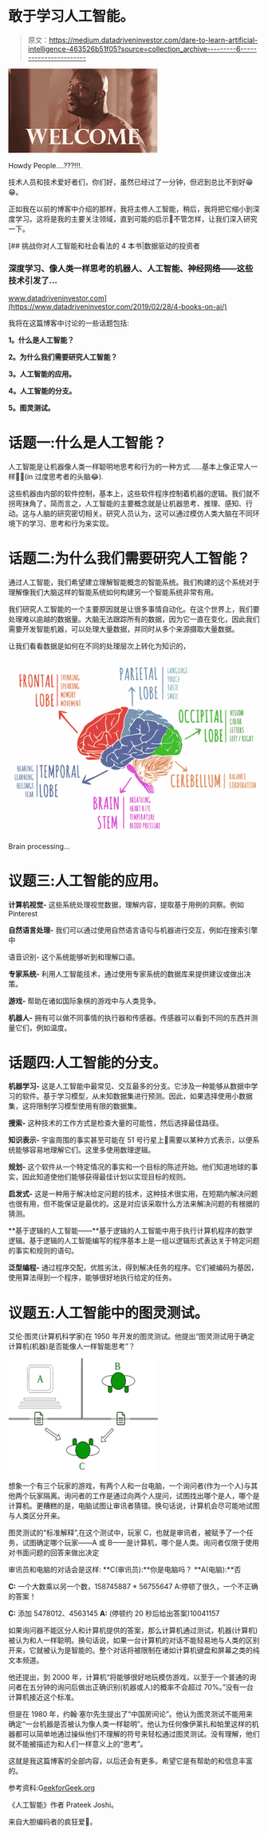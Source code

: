 # 敢于学习人工智能。

> 原文：<https://medium.datadriveninvestor.com/dare-to-learn-artificial-intelligence-463526b51f05?source=collection_archive---------6----------------------->

![](img/3b7059aed713445b9e8c1e2beafcae3c.png)

Howdy People….???!!!.

技术人员和技术爱好者们，你们好，虽然已经过了一分钟，但迟到总比不到好😁😁。

正如我在以前的博客中介绍的那样，我将主修人工智能，稍后，我将把它缩小到深度学习。这将是我的主要关注领域，直到可能的启示🤔不管怎样，让我们深入研究一下。

[](https://www.datadriveninvestor.com/2019/02/28/4-books-on-ai/) [## 挑战你对人工智能和社会看法的 4 本书|数据驱动的投资者

### 深度学习、像人类一样思考的机器人、人工智能、神经网络——这些技术引发了…

www.datadriveninvestor.com](https://www.datadriveninvestor.com/2019/02/28/4-books-on-ai/) 

我将在这篇博客中讨论的一些话题包括:

**1。什么是人工智能？**

**2。为什么我们需要研究人工智能？**

**3。人工智能的应用。**

**4。人工智能的分支。**

**5。图灵测试。**

# **话题一**:什么是人工智能？

人工智能是让机器像人类一样聪明地思考和行为的一种方式……基本上像正常人一样🤦‍♀️(in 过度思考者的头脑😂).

这些机器由内部的软件控制，基本上，这些软件程序控制着机器的逻辑。我们就不拐弯抹角了，简而言之，人工智能的主要概念就是让机器思考、推理、感知、行动。这与人脑的研究密切相关。研究人员认为，这可以通过模仿人类大脑在不同环境下的学习、思考和行为来实现。

# **话题二:为什么我们需要研究人工智能？**

通过人工智能，我们希望建立理解智能概念的智能系统。我们构建的这个系统对于理解像我们大脑这样的智能系统如何构建另一个智能系统非常有用。

我们研究人工智能的一个主要原因就是让很多事情自动化。在这个世界上，我们要处理难以逾越的数据量。大脑无法跟踪所有的数据，因为它一直在变化，因此我们需要开发智能机器，可以处理大量数据，并同时从多个来源摄取大量数据。

让我们看看数据是如何在不同的处理层次上转化为知识的，

![](img/05ad4b806a2756a07df6f2b643256fc5.png)

Brain processing…

# **议题三:人工智能的应用。**

**计算机视觉-** 这些系统处理视觉数据，理解内容，提取基于用例的洞察。例如 Pinterest

**自然语言处理-** 我们可以通过使用自然语言语句与机器进行交互，例如在搜索引擎中

语音识别- 这个系统能够听到和理解口语。

**专家系统-** 利用人工智能技术，通过使用专家系统的数据库来提供建议或做出决策。

**游戏-** 帮助在诸如国际象棋的游戏中与人类竞争。

**机器人-** 拥有可以做不同事情的执行器和传感器。传感器可以看到不同的东西并测量它们，例如温度。

# **话题四:人工智能的分支。**

**机器学习-** 这是人工智能中最常见、交互最多的分支。它涉及一种能够从数据中学习的软件。基于学习模型，从未知数据集进行预测。因此，如果选择使用小数据集，这将限制学习模型使用有限的数据集。

**搜索-** 这种技术的工作方式是检查大量的可能性，然后选择最佳路径。

**知识表示-** 宇宙周围的事实甚至可能在 51 号行星上🌚需要以某种方式表示，以便系统能够容易地理解它们。这里多使用数理逻辑。

**规划-** 这个软件从一个特定情况的事实和一个目标的陈述开始。他们知道地球的事实，因此知道使他们能够获得最佳计划以实现目标的规则。

**启发式-** 这是一种用于解决给定问题的技术，这种技术很实用，在短期内解决问题也很有用，但不能保证是最优的。这是对应该采取什么方法来解决问题的有根据的猜测。

**基于逻辑的人工智能——**基于逻辑的人工智能中用于执行计算机程序的数学逻辑。基于逻辑的人工智能编写的程序基本上是一组以逻辑形式表达关于特定问题的事实和规则的语句。

**泛型编程-** 通过程序交配，优胜劣汰，得到解决任务的程序。它们被编码为基因，使用算法得到一个程序，能够很好地执行给定的任务。

# **议题五:人工智能中的图灵测试。**

艾伦·图灵(计算机科学家)在 1950 年开发的图灵测试。他提出“图灵测试用于确定计算机(机器)是否能像人一样智能思考”？

![](img/2ef9b86b0f63426e5678eabb3fea99b7.png)

想象一个有三个玩家的游戏，有两个人和一台电脑，一个询问者(作为一个人)与其他两个玩家隔离。询问者的工作是通过向两个人提问，试图找出哪个是人，哪个是计算机。更糟糕的是，电脑试图让审讯者猜错。换句话说，计算机会尽可能地试图与人类区分开来。

图灵测试的“标准解释”,在这个测试中，玩家 C，也就是审讯者，被赋予了一个任务，试图确定哪个玩家——A 或 B——是计算机，哪个是人类。询问者仅限于使用对书面问题的回答来做出决定

审讯员和电脑的对话会是这样:
**C(审讯员):**你是电脑吗？
**A(电脑):**否

**C:** 一个大数乘以另一个数，158745887 * 56755647
A:停顿了很久，一个不正确的答案！

**C:** 添加 5478012、4563145
**A:** (停顿约 20 秒后给出答案)10041157

如果询问器不能区分人和计算机提供的答案，那么计算机通过测试，机器(计算机)被认为和人一样聪明。换句话说，如果一台计算机的对话不能轻易地与人类的区别开来，它就被认为是智能的。整个对话将被限制在诸如计算机键盘和屏幕之类的纯文本频道。

他还提出，到 2000 年，计算机“将能够很好地玩模仿游戏，以至于一个普通的询问者在五分钟的询问后做出正确识别(机器或人)的概率不会超过 70%。”没有一台计算机接近这个标准。

但是在 1980 年，约翰·塞尔先生提出了“中国房间论”。他认为图灵测试不能用来确定“一台机器是否被认为像人类一样聪明”。他认为任何像伊莱扎和帕里这样的机器都可以简单地通过操纵他们不理解的符号来轻松通过图灵测试。没有理解，他们就不能被描述为和人们一样意义上的“思考”。

这就是我这篇博客的全部内容，以后还会有更多。希望它是有帮助的和信息丰富的。

参考资料:G[eekforGeek.org](http://geeksforgeeks.org/turing-test-artificial-intelligence/)

《人工智能》作者 Prateek Joshi。

来自大胆编码者的疯狂爱💖。